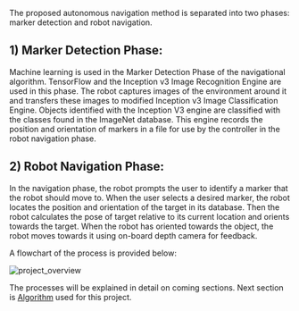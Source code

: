 The proposed autonomous navigation method is separated into two phases: marker detection and robot navigation. 
## 1) Marker Detection Phase: 
Machine learning is used in the Marker Detection Phase of the navigational algorithm. TensorFlow and the Inception v3 Image Recognition Engine
are used in this phase. The robot captures images of the environment around it and transfers these images to modified Inception v3 Image Classification Engine. Objects identified
with the Inception V3 engine are classified with the classes found in the ImageNet database. This engine records the position and orientation of markers in a file for use by the
controller in the robot navigation phase. 
## 2) Robot Navigation Phase: 
In the navigation phase, the robot prompts the user to identify a marker that the robot should move to. When the user selects a desired marker, the
robot locates the position and orientation of the target in its database. Then the robot calculates the pose of target relative to its current location and orients towards the target. When the
robot has oriented towards the object, the robot moves towards it using on-board depth camera for feedback. 

A flowchart of the process is provided below:

![project_overview](Images/project_overview.png)

The processes will be explained in detail on coming sections. Next section is [Algorithm](https://github.com/AbhiRP/Autonomous-Robot-Navigation-using-Deep-Learning-Vision-Landmark-Framework/blob/master/Algorithm.md) used for this project.
